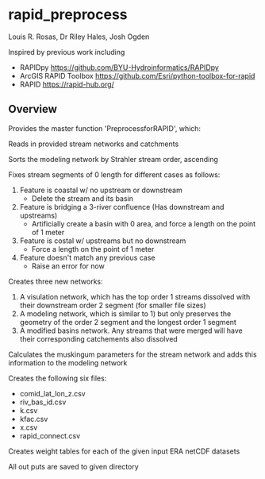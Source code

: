 # rapid_preprocess
Louis R. Rosas, Dr Riley Hales, Josh Ogden

Inspired by previous work including
- RAPIDpy https://github.com/BYU-Hydroinformatics/RAPIDpy
- ArcGIS RAPID Toolbox https://github.com/Esri/python-toolbox-for-rapid
- RAPID https://rapid-hub.org/

## Overview
Provides the master function 'PreprocessforRAPID', which:

Reads in provided stream networks and catchments

Sorts the modeling network by Strahler stream order, ascending

Fixes stream segments of 0 length for different cases as follows:

1. Feature is coastal w/ no upstream or downstream
    - Delete the stream and its basin
2. Feature is bridging a 3-river confluence (Has downstream and upstreams)
    - Artificially create a basin with 0 area, and force a length on the point of 1 meter
3. Feature is costal w/ upstreams but no downstream
    - Force a length on the point of 1 meter
4. Feature doesn't match any previous case
    - Raise an error for now

Creates three new networks:

1. A visulation network, which has the top order 1 streams dissolved with their downstream order 2 segment (for
   smaller file sizes)
2. A modeling network, which is similar to 1) but only preserves the geometry of the order 2 segment and the longest
   order 1 segment
3. A modified basins network. Any streams that were merged will have their corresponding catchements also dissolved

Calculates the muskingum parameters for the stream network and adds this information to the modeling network

Creates the following six files:

- comid_lat_lon_z.csv
- riv_bas_id.csv
- k.csv
- kfac.csv
- x.csv
- rapid_connect.csv

Creates weight tables for each of the given input ERA netCDF datasets

All out puts are saved to given directory
